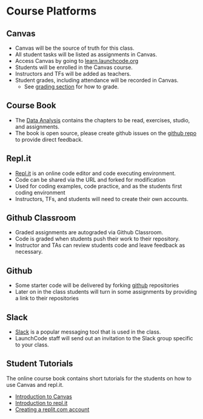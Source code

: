 # Course Platforms

## Canvas
* Canvas will be the source of truth for this class.
* All student tasks will be listed as assignments in Canvas.
* Access Canvas by going to [learn.launchcode.org](https://learn.launchcode.org)
* Students will be enrolled in the Canvas course.
* Instructors and TFs will be added as teachers.
* Student grades, including attendance will be recorded in Canvas.
  * See [grading section](https://github.com/LaunchCodeEducation/COURSE_NAME/wiki/Grading-and-Student-Progress) for how to grade.

## Course Book
* The [Data Analysis](https://education.launchcode.org/COURSE_NAME/) contains the chapters to be read, exercises, studio, and assignments.
* The book is open source, please create github issues on the [github repo](https://github.com/LaunchCodeEducation/COURSE_NAME/issues) to provide direct feedback.

## Repl.it
* [Repl.it](https://replit.com/) is an online code editor and code executing environment.
* Code can be shared via the URL and forked for modification
* Used for coding examples, code practice, and as the students first coding environment
* Instructors, TFs, and students will need to create their own accounts.

## Github Classroom
* Graded assignments are autograded via Github Classroom.
* Code is graded when students push their work to their repository.
* Instructor and TAs can review students code and leave feedback as necessary.

## Github
* Some starter code will be delivered by forking [github](https://github.com/) repositories
* Later on in the class students will turn in some assignments by providing a link to their repositories
 
## Slack
* [Slack](https://slack.com) is a popular messaging tool that is used in the class.
* LaunchCode staff will send out an invitation to the Slack group specific to your class.

## Student Tutorials
The online course book contains short tutorials for the students on how to use Canvas and repl.it.
* [Introduction to Canvas](https://education.launchcode.org/COURSE_NAME/chapters/introduction/class-platforms.html)
* [Introduction to repl.it](https://education.launchcode.org/COURSE_NAME/chapters/introduction/class-platforms.html#repl-it)
* [Creating a replit.com account](https://education.launchcode.org/COURSE_NAME/chapters/how-programs-work/hello-world.html#create-a-repl-it-account)